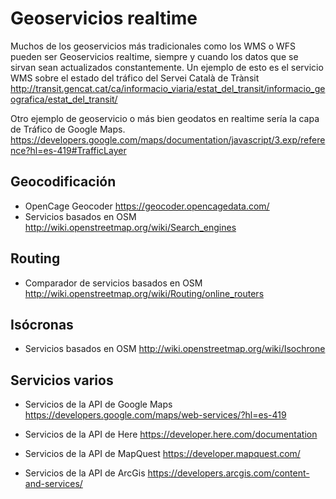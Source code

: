 # Geoservicios realtime

Muchos de los geoservicios más tradicionales como los WMS o WFS pueden ser Geoservicios realtime, siempre y cuando los datos que se sirvan sean actualizados constantemente. Un ejemplo de esto es el servicio WMS sobre el estado del tráfico del Servei Català de Trànsit http://transit.gencat.cat/ca/informacio_viaria/estat_del_transit/informacio_geografica/estat_del_transit/


Otro ejemplo de geoservicio o más bien geodatos en realtime sería la capa de Tráfico de Google Maps. https://developers.google.com/maps/documentation/javascript/3.exp/reference?hl=es-419#TrafficLayer  


## Geocodificación

- OpenCage Geocoder https://geocoder.opencagedata.com/
- Servicios basados en OSM http://wiki.openstreetmap.org/wiki/Search_engines


## Routing

- Comparador de servicios basados en OSM http://wiki.openstreetmap.org/wiki/Routing/online_routers


## Isócronas

- Servicios basados en OSM http://wiki.openstreetmap.org/wiki/Isochrone

## Servicios varios

- Servicios de la API de Google Maps https://developers.google.com/maps/web-services/?hl=es-419

- Servicios de la API de Here https://developer.here.com/documentation

- Servicios de la API de MapQuest https://developer.mapquest.com/

- Servicios de la API de ArcGis https://developers.arcgis.com/content-and-services/
